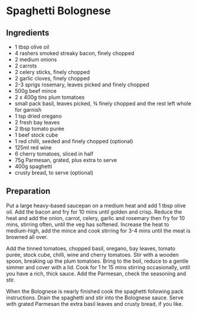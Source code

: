 
# Spaghetti Bolognese

## Ingredients

- 1 tbsp olive oil
- 4 rashers smoked streaky bacon, finely chopped
- 2 medium onions
- 2 carrots
- 2 celery sticks, finely chopped
- 2 garlic cloves, finely chopped
- 2-3 sprigs rosemary, leaves picked and finely chopped
- 500g beef mince
- 2 x 400g tins plum tomatoes
- small pack basil, leaves picked, ¾ finely chopped and the rest left whole for garnish
- 1 tsp dried oregano
- 2 fresh bay leaves
- 2 tbsp tomato purée
- 1 beef stock cube
- 1 red chilli, seeded and finely chopped (optional)
- 125ml red wine
- 6 cherry tomatoes, sliced in half
- 75g Parmesan, grated, plus extra to serve
- 400g spaghetti
- crusty bread, to serve (optional)

## Preparation

Put a large heavy-based saucepan on a medium heat and add 1 tbsp olive oil. Add the bacon and fry for 10 mins until golden and crisp. Reduce the heat and add the onion, carrot, celery, garlic and rosemary then fry for 10 mins, stirring often, until the veg has softened. Increase the heat to medium-high, add the mince and cook stirring for 3-4 mins until the meat is browned all over.

Add the tinned tomatoes, chopped basil, oregano, bay leaves, tomato purée, stock cube, chilli, wine and cherry tomatoes. Stir with a wooden spoon, breaking up the plum tomatoes. Bring to the boil, reduce to a gentle simmer and cover with a lid. Cook for 1 hr 15 mins stirring occasionally, until you have a rich, thick sauce. Add the Parmesan, check the seasoning and stir.

When the Bolognese is nearly finished cook the spaghetti following pack instructions. Drain the spaghetti and stir into the Bolognese sauce. Serve with grated Parmesan the extra basil leaves and crusty bread, if you like.
